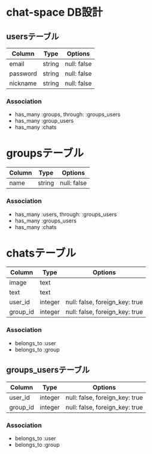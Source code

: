 # chat-space DB設計

## usersテーブル
|Column|Type|Options|
|------|----|-------|
|email|string|null: false|
|password|string|null: false|
|nickname|string|null: false|index: true|
### Association
- has_many :groups, through: :groups_users
- has_many :group_users
- has_many :chats


# groupsテーブル
|Column|Type|Options|
|------|----|-------|
|name|string|null: false|index: true|

### Association
- has_many :users, through: :groups_users
- has_many :groups_users
- has_many :chats

# chatsテーブル
|Column|Type|Options|
|------|----|-------|
|image|text||
|text|text||
|user_id|integer|null: false, foreign_key: true|
|group_id|integer|null: false, foreign_key: true|
### Association
- belongs_to :user
- belongs_to :group


## groups_usersテーブル
|Column|Type|Options|
|------|----|-------|
|user_id|integer|null: false, foreign_key: true|
|group_id|integer|null: false, foreign_key: true|
### Association
- belongs_to :user
- belongs_to :group